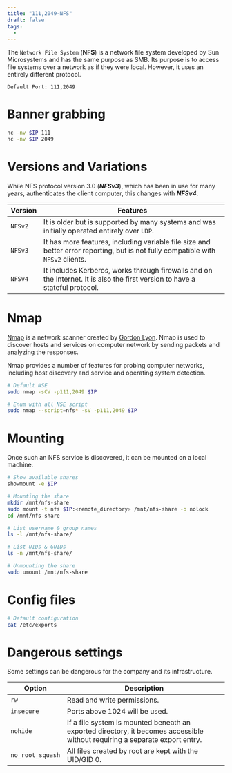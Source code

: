 ```yaml
---
title: "111,2049-NFS"
draft: false
tags:
  - 
---
```

The `Network File System` (**NFS**) is a network file system developed by Sun Microsystems and has the same purpose as SMB. Its purpose is to access file systems over a network as if they were local. However, it uses an entirely different protocol.

`Default Port: 111,2049`

# Banner grabbing

```bash
nc -nv $IP 111
nc -nv $IP 2049
```

# Versions and Variations

While NFS protocol version 3.0 (**_NFSv3_**), which has been in use for many years, authenticates the client computer, this changes with **_NFSv4_**.

| Version | Features                                                                                                                         |
| ------- | -------------------------------------------------------------------------------------------------------------------------------- |
| `NFSv2` | It is older but is supported by many systems and was initially operated entirely over `UDP`.                                     |
| `NFSv3` | It has more features, including variable file size and better error reporting, but is not fully compatible with `NFSv2` clients. |
| `NFSv4` | It includes Kerberos, works through firewalls and on the Internet. It is also the first version to have a stateful protocol.     |

# Nmap

[Nmap](https://nmap.org/) is a network scanner created by [Gordon Lyon](https://en.wikipedia.org/wiki/Gordon_Lyon). Nmap is used to discover hosts and services on computer network by sending packets and analyzing the responses.

Nmap provides a number of features for probing computer networks, including host discovery and service and operating system detection.


```bash
# Default NSE
sudo nmap -sCV -p111,2049 $IP

# Enum with all NSE script 
sudo nmap --script=nfs* -sV -p111,2049 $IP
```

# Mounting

Once such an NFS service is discovered, it can be mounted on a local machine.

```bash
# Show available shares
showmount -e $IP

# Mounting the share
mkdir /mnt/nfs-share
sudo mount -t nfs $IP:<remote_directory> /mnt/nfs-share -o nolock
cd /mnt/nfs-share

# List username & group names
ls -l /mnt/nfs-share/

# List UIDs & GUIDs
ls -n /mnt/nfs-share/

# Unmounting the share
sudo umount /mnt/nfs-share
```

# Config files

```bash
# Default configuration
cat /etc/exports
```

# Dangerous settings

Some settings can be dangerous for the company and its infrastructure.

| Option           | Description                                                                                                                 |
| ---------------- | --------------------------------------------------------------------------------------------------------------------------- |
| `rw`             | Read and write permissions.                                                                                                 |
| `insecure`       | Ports above 1024 will be used.                                                                                              |
| `nohide`         | If a file system is mounted beneath an exported directory, it becomes accessible without requiring a separate export entry. |
| `no_root_squash` | All files created by root are kept with the UID/GID 0.                                                                      |

